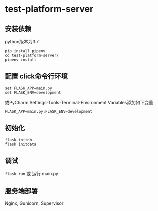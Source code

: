 # test-platform-server

## 安装依赖
python版本为3.7
```
pip install pipenv
cd test-platform-server/
pipenv install
```

## 配置 click命令行环境
```
set FLASK_APP=main.py
set FLASK_ENV=development
```
或PyCharm Settings-Tools-Terminal-Environment Variables添加如下变量
```
FLASK_APP=main.py;FLASK_ENV=development
```

## 初始化
```
flask initdb
flask initdata
```

## 调试
`flask run`
或
运行 main.py

## 服务端部署
Nginx, Gunicorn, Supervisor
